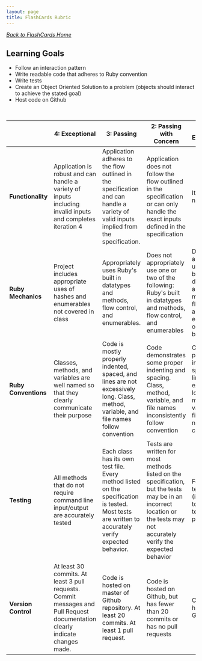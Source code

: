 ```yaml
---
layout: page
title: FlashCards Rubric
---
```


_[Back to FlashCards Home](./index)_


## Learning Goals

* Follow an interaction pattern
* Write readable code that adheres to Ruby convention
* Write tests
* Create an Object Oriented Solution to a problem (objects should interact to achieve the stated goal)
* Host code on Github

<br>

<br> | **4: Exceptional** | **3: Passing** | **2: Passing with Concern** | **1: Below Expectations**
-- | --- | --- | --- | ---
**Functionality** | Application is robust and can handle a variety of inputs including invalid inputs and completes iteration 4 | Application adheres to the flow outlined in the specification and can handle a variety of valid inputs implied from the specification. | Application does not follow the flow outlined in the specification or can only handle the exact inputs defined in the specification | Iteration 2 is not complete |
**Ruby Mechanics** | Project includes appropriate uses of hashes and enumerables not covered in class | Appropriately uses Ruby's built in datatypes and methods, flow control, and enumerables. | Does not appropriately use one or two of the following: Ruby's built in datatypes and methods, flow control, and enumerables | Does not appropriately use Ruby's built in datatypes and methods, flow control, and enumerables, or does not build classes |
**Ruby Conventions** | Classes, methods, and variables are well named so that they clearly communicate their purpose | Code is mostly properly indented, spaced, and lines are not excessively long. Class, method, variable, and file names follow convention | Code demonstrates some proper indenting and spacing. Class, method, variable, and file names inconsistently follow convention | Code is not properly indented and spaced and lines are excessively long. Class, method, variable, and file names do not follow convention |
**Testing** | All methods that do not require command line input/output are accurately tested | Each class has its own test file. Every method listed on the specification is tested. Most tests are written to accurately verify expected behavior. | Tests are written for most methods listed on the specification, but the tests may be in an incorrect location or the tests may not accurately verify the expected behavior | Fewer than 7 tests written (in addition to the card tests provided) |
**Version Control** | At least 30 commits. At least 3 pull requests. Commit messages and Pull Request documentation clearly indicate changes made. | Code is hosted on master of Github repository. At least 20 commits. At least 1 pull request. | Code is hosted on Github, but has fewer than 20 commits or has no pull requests | Code is not hosted on Github |
